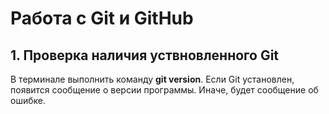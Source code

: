 # Работа с Git и GitHub

## 1. Проверка наличия уствновленного Git
В терминале выполнить команду **git version**.
Если Git установлен, появится сообщение о версии программы. Иначе, будет сообщение об ошибке.

